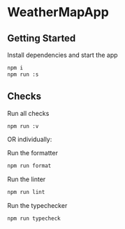 # WeatherMapApp

## Getting Started

Install dependencies and start the app

```bash
npm i
npm run :s
```

## Checks

Run all checks

```bash
npm run :v
```

OR individually:

Run the formatter

```bash
npm run format
```

Run the linter

```bash
npm run lint
```

Run the typechecker

```bash
npm run typecheck
```
